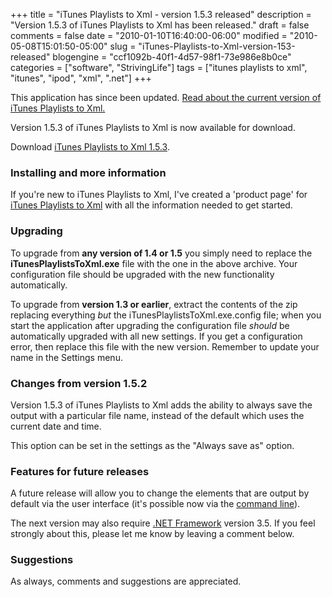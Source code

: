 +++
title = "iTunes Playlists to Xml - version 1.5.3 released"
description = "Version 1.5.3 of iTunes Playlists to Xml has been released."
draft = false
comments = false
date = "2010-01-10T16:40:00-06:00"
modified = "2010-05-08T15:01:50-05:00"
slug = "iTunes-Playlists-to-Xml-version-153-released"
blogengine = "ccf1092b-40f1-4d57-98f1-73e986e8b0ce"
categories = ["software", "StrivingLife"]
tags = ["itunes playlists to xml", "itunes", "ipod", "xml", ".net"]
+++

<div class="warning">
<p>This application has since been updated. <a href="http://jamesrskemp.com/apps/iTunesPlaylists2Xml/">Read about the current version of iTunes Playlists to Xml.</a></p>
</div>
<p>Version 1.5.3 of iTunes Playlists to Xml is now available for download.</p>
<p>Download <a rel="external download" href="http://jamesrskemp.com/applications/iTunesPlaylistsToXml_1.5.3.zip">iTunes Playlists to Xml 1.5.3</a>.</p>
<h3>Installing and more information</h3>
<p>If you're new to iTunes Playlists to Xml, I've created a 'product page' for <a rel="external" href="http://jamesrskemp.com/apps/iTunesPlaylists2Xml/">iTunes Playlists to Xml</a> with all the information needed to get started.</p>
<h3>Upgrading</h3>
<p>To upgrade from <strong>any version of 1.4 or 1.5</strong>&nbsp;you simply need to replace the <strong>iTunesPlaylistsToXml.exe</strong> file with the one in the above archive. Your configuration file&nbsp;should be upgraded with the new functionality automatically.</p>
<p>To upgrade from <strong>version 1.3 or earlier</strong>, extract the contents of the zip replacing everything <em>but</em> the iTunesPlaylistsToXml.exe.config file; when you start the application after upgrading the configuration file <em>should</em> be automatically upgraded with all new settings. If you get a configuration error, then replace this file with the new version. Remember to update your name in the Settings menu.</p>
<h3>Changes from version 1.5.2</h3>
<p>Version 1.5.3 of iTunes Playlists to Xml adds the ability to always save the output with a particular file name, instead of the default which uses the current date and time.</p>
<p>This option can be set in the settings as the "Always save as" option.</p>
<h3>Features for&nbsp;future releases</h3>
<p>A future release will allow you to change the elements that are output by default via the user interface (it's possible now via the <a rel="external" href="http://jamesrskemp.com/applications/iTunesPlaylistsToXml.htm#advanced">command line</a>).</p>
<p>The next version may also require <a rel="external" href="http://smallestdotnet.com/">.NET Framework</a> version 3.5. If you feel strongly about this, please let me know by leaving&nbsp;a comment below.</p>
<h3>Suggestions</h3>
<p>As always, comments and suggestions are appreciated.</p>

